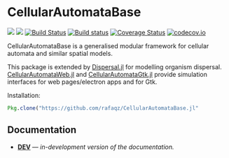 # CellularAutomataBase

[![](https://img.shields.io/badge/docs-stable-blue.svg)](https://rafaqz.github.io/CellularAutomataBase.jl/stable)
[![](https://img.shields.io/badge/docs-dev-blue.svg)](https://rafaqz.github.io/CellularAutomataBase.jl/dev)
[![Build Status](https://travis-ci.org/rafaqz/CellularAutomataBase.jl.svg?branch=master)](https://travis-ci.org/rafaqz/CellularAutomataBase.jl) 
[![Build status](https://ci.appveyor.com/api/projects/status/hgapxluxfsypvptc?svg=true)](https://ci.appveyor.com/project/rafaqz/cellularautomatabase-jl)
[![Coverage Status](https://coveralls.io/repos/rafaqz/CellularAutomataBase.jl/badge.svg?branch=master&service=github)](https://coveralls.io/github/rafaqz/CellularAutomataBase.jl?branch=master) 
[![codecov.io](http://codecov.io/github/rafaqz/CellularAutomataBase.jl/coverage.svg?branch=master)](http://codecov.io/github/rafaqz/CellularAutomataBase.jl?branch=master)

CellularAutomataBase is a generalised modular framework for cellular automata and similar spatial models.

This package is extended by
[Dispersal.jl](https://github.com/rafaqz/Dispersal.jl) for modelling organism
dispersal.
[CellularAutomataWeb.jl](https://github.com/rafaqz/CellularAutomataWeb.jl) and
[CellularAutomataGtk.jl](https://github.com/rafaqz/CellularAutomataGtk.jl)
provide simulation interfaces for web pages/electron apps and for Gtk.


Installation:
```julia
Pkg.clone("https://github.com/rafaqz/CellularAutomataBase.jl"
```

## Documentation

- [**DEV**](https://rafaqz.github.io/CellularAutomataBase.jl/dev/) &mdash; *in-development version of the documentation.*
